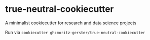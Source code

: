 # true-neutral-cookiecutter
A minimalist cookiecutter for research and data science projects

Run via `cookiecutter gh:moritz-gerster/true-neutral-cookiecutter`
